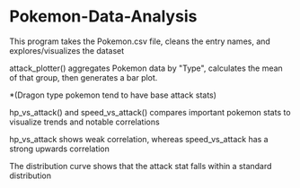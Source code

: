 # Pokemon-Data-Analysis

This program takes the Pokemon.csv file, cleans the entry names, and explores/visualizes the dataset

attack_plotter() aggregates Pokemon data by "Type", calculates the mean of that group, then generates a bar plot.

*(Dragon type pokemon tend to have base attack stats)

hp_vs_attack() and speed_vs_attack() compares important pokemon stats to visualize trends and notable correlations

hp_vs_attack shows weak correlation, whereas speed_vs_attack has a strong upwards correlation

The distribution curve shows that the attack stat falls within a standard distribution
